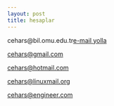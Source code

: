 ```yaml
---
layout: post
title: hesaplar
---
```


<p>cehars@bil.omu.edu.tr<a href="mailto:cehars@bil.omu.edu.tr">e-mail yolla</a></p> 
<p><a href="mailto:cehars@bil.omu.edu.tr">cehars@gmail.com</a></p> 
<p><a href="mailto:cehars@bil.omu.edu.tr">cehars@hotmail.com</a></p> 
<p><a href="mailto:cehars@bil.omu.edu.tr">cehars@linuxmail.org</a></p> 
<p><a href="mailto:cehars@bil.omu.edu.tr">cehars@engineer.com</a></p>
